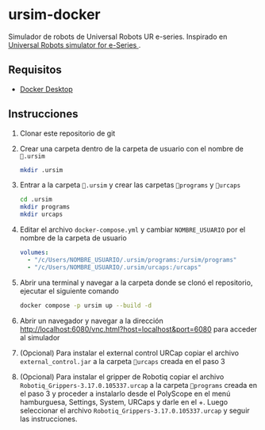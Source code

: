 # ursim-docker

Simulador de robots de Universal Robots UR e-series. Inspirado en [Universal Robots simulator for e-Series
](https://hub.docker.com/r/universalrobots/ursim_e-series).

## Requisitos

- [Docker Desktop](https://www.docker.com/products/docker-desktop)

## Instrucciones

1. Clonar este repositorio de git

2. Crear una carpeta dentro de la carpeta de usuario con el nombre de `📂.ursim`

   ```bash
   mkdir .ursim
   ```

3. Entrar a la carpeta `📂.ursim` y crear las carpetas `📂programs` y `📂urcaps`

   ```bash
   cd .ursim
   mkdir programs
   mkdir urcaps
   ```

4. Editar el archivo `docker-compose.yml` y cambiar `NOMBRE_USUARIO` por el nombre de la carpeta de usuario

   ```yaml
   volumes:
     - "/c/Users/NOMBRE_USUARIO/.ursim/programs:/ursim/programs"
     - "/c/Users/NOMBRE_USUARIO/.ursim/urcaps:/urcaps"
   ```

5. Abrir una terminal y navegar a la carpeta donde se clonó el repositorio, ejecutar el siguiente comando

   ```bash
   docker compose -p ursim up --build -d
   ```

6. Abrir un navegador y navegar a la dirección [http://localhost:6080/vnc.html?host=localhost&port=6080](http://localhost:6080/vnc.html?host=localhost&port=6080) para acceder al simulador

7. (Opcional) Para instalar el external control URCap copiar el archivo `external_control.jar` a la carpeta `📂urcaps` creada en el paso 3

8. (Opcional) Para instalar el gripper de Robotiq copiar el archivo `Robotiq_Grippers-3.17.0.105337.urcap` a la carpeta `📂programs` creada en el paso 3 y proceder a instalarlo desde el PolyScope en el menú hamburguesa, Settings, System, URCaps y darle en el +. Luego seleccionar el archivo `Robotiq_Grippers-3.17.0.105337.urcap` y seguir las instrucciones.

